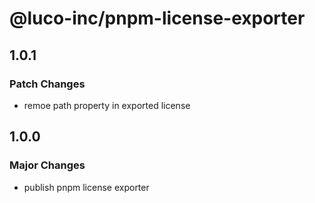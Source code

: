 # @luco-inc/pnpm-license-exporter

## 1.0.1

### Patch Changes

- remoe path property in exported license

## 1.0.0

### Major Changes

- publish pnpm license exporter
